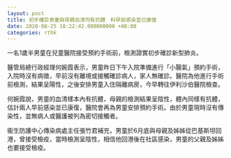 ```yaml
---
layout: post
title: 初步確診男童與母親血清均有抗體　料早前感染並已康復
date: 2020-08-25 18:22:42.000000000 +08:00
categories: rthk
---
```


一名1歲半男童在兒童醫院接受預約手術前，檢測證實初步確診新型肺炎。

醫管局總行政經理何婉霞表示，男童昨日下午入院準備進行「小腸氣」預約手術，入院時沒有病徵，早前沒有離境或接觸確診病人，家人無確診。醫院為他進行手術前檢測，結果呈陽性，之後安排男童入住隔離病房，今早轉往伊利沙伯醫院檢查。 

何婉霞說，男童的血清樣本內有抗體，母親的檢測結果呈陰性，體內同樣有抗體，估計兩人早前感染並已康復，醫院會再為男童安排預約手術。由於男童現時沒有傳染性，並無病人或醫護被列為密切接觸者。

衞生防護中心傳染病處主任張竹君補充，男童於6月底與母親及姊姊從巴基斯坦回港，曾接受檢疫，當時檢測呈陰性，相信他回港後在社區感染，男童的父親及姊姊也要接受檢疫。
